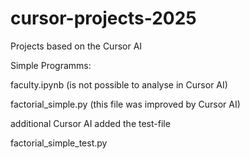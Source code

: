 # cursor-projects-2025
Projects based on the Cursor AI

Simple Programms:

faculty.ipynb  (is not possible to analyse in Cursor AI)

factorial_simple.py (this file was improved by Cursor AI)

additional Cursor AI added the test-file

factorial_simple_test.py